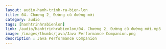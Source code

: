 ```yaml
---
layout: audio-hanh-trinh-ra-bien-lon
title: 04. Chương 2_ Đường cũ đường mới
category: audio
tags: [hanhtrinhrabienlon]
link: /audio/hanhtrinhrabienlon/04. Chương 2_ Đường cũ đường mới.mp3 
image: /images/thumbs/java/Java Performance Companion.png
description : Java Performance Companion 
---
```












